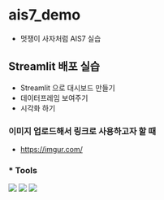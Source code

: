 # ais7_demo

* 멋쟁이 사자처럼 AIS7 실습

## Streamlit 배포 실습
* Streamlit 으로 대시보드 만들기
* 데이터프레임 보여주기
* 시각화 하기

### 이미지 업로드해서 링크로 사용하고자 할 때
* https://imgur.com/

### * Tools
<img src="https://img.shields.io/badge/Python-3776AB?style=flat-square&logo=python&logoColor=white"/> <img src="https://img.shields.io/badge/GitHub-181717?style=flat-square&logo=GitHub&logoColor=white"/> <img src="https://img.shields.io/badge/Visual Studio Code-007ACC?style=flat-square&logo=visualstudiocode&logoColor=white"/>
